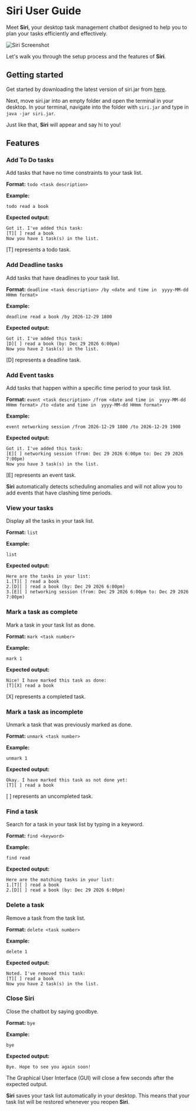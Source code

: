 # Siri User Guide

Meet **Siri**, your desktop task management chatbot designed to help you 
to plan your tasks efficiently and effectively.

![Siri Screenshot](Ui.png)

Let's walk you through the setup process and the 
features of **Siri**.


## Getting started
Get started by downloading the latest version of siri.jar 
from [here](https://github.com/timothyleejin/ip/releases/). 

Next, move siri.jar into an empty folder and open the terminal in your desktop. 
In your terminal, navigate into the folder with `siri.jar` 
and type in `java -jar siri.jar`. 

Just like that, **Siri** will appear and say hi to you!


## Features
### Add To Do tasks

Add tasks that have no time constraints to your task list.

**Format:** `todo <task description>`

**Example:**
```declarative
todo read a book
```

**Expected output:**
```declarative
Got it. I've added this task:
[T][ ] read a book
Now you have 1 task(s) in the list.
```
[T] represents a todo task.

### Add Deadline tasks

Add tasks that have deadlines to your task list.

**Format:** `deadline <task description> /by <date and time in 
yyyy-MM-dd HHmm format>`

**Example:**
```declarative
deadline read a book /by 2026-12-29 1800
```

**Expected output:**
```declarative
Got it. I've added this task:
[D][ ] read a book (by: Dec 29 2026 6:00pm)
Now you have 2 task(s) in the list.
```
[D] represents a deadline task.

### Add Event tasks

Add tasks that happen within a specific time period to your task list.

**Format:** `event <task description> /from <date and time in 
yyyy-MM-dd HHmm format> /to <date and time in 
yyyy-MM-dd HHmm format>`

**Example:**
```declarative
event networking session /from 2026-12-29 1800 /to 2026-12-29 1900
```

**Expected output:**
```declarative
Got it. I've added this task:
[E][ ] networking session (from: Dec 29 2026 6:00pm to: Dec 29 2026 7:00pm)
Now you have 3 task(s) in the list.
```
[E] represents an event task.

**Siri** automatically detects scheduling anomalies and will not allow you 
to add events that have clashing time periods.

### View your tasks
Display all the tasks in your task list.

**Format:** `list`

**Example:**
```declarative
list
```

**Expected output:**
```declarative
Here are the tasks in your list:
1.[T][ ] read a book
2.[D][ ] read a book (by: Dec 29 2026 6:00pm)
3.[E][ ] networking session (from: Dec 29 2026 6:00pm to: Dec 29 2026 7:00pm)
```

### Mark a task as complete

Mark a task in your task list as done.

**Format:** `mark <task number>`

**Example:**
```declarative
mark 1
```

**Expected output:**
```declarative
Nice! I have marked this task as done:
[T][X] read a book
```

[X] represents a completed task.

### Mark a task as incomplete

Unmark a task that was previously marked as done.

**Format:** `unmark <task number>`

**Example:**
```declarative
unmark 1
```

**Expected output:**
```declarative
Okay. I have marked this task as not done yet:
[T][ ] read a book
```
[ ] represents an uncompleted task.

### Find a task

Search for a task in your task list by typing in a keyword.

**Format:** `find <keyword>`

**Example:**
```declarative
find read
```

**Expected output:**
```declarative
Here are the matching tasks in your list:
1.[T][ ] read a book
2.[D][ ] read a book (by: Dec 29 2026 6:00pm)
```

### Delete a task 

Remove a task from the task list.

**Format:** `delete <task number>`

**Example:**
```declarative
delete 1
```

**Expected output:**
```declarative
Noted. I've removed this task:
[T][ ] read a book
Now you have 2 task(s) in the list.
```

### Close Siri

Close the chatbot by saying goodbye.

**Format:** `bye`

**Example:**
```declarative
bye
```

**Expected output:**
```declarative
Bye. Hope to see you again soon!
```

The Graphical User Interface (GUI) will close a few seconds after the 
expected output.

**Siri** saves your task list automatically in your desktop. This means that 
your task list will be restored whenever you reopen **Siri**.